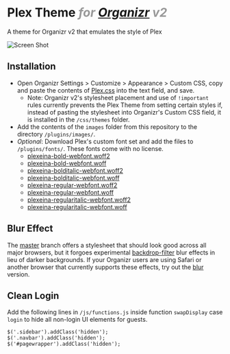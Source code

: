 # Plex Theme <i style=color:#999>for [Organizr](https://github.com/causefx/Organizr) v2</i>
A theme for Organizr v2 that emulates the style of Plex

![Screen Shot](https://raw.githubusercontent.com/Burry/organizr-v2-theme-plex/master/screenshot.jpeg "Screen Shot")

## Installation

- Open Organizr Settings > Customize > Appearance > Custom CSS, copy and paste the contents of [Plex.css](https://raw.githubusercontent.com/Burry/organizr-v2-theme-plex/master/Plex.css) into the text field, and save.
    - Note: Organizr v2's stylesheet placement and use of `!important` rules currently prevents the Plex Theme from setting certain styles if, instead of pasting the stylesheet into Organizr's Custom CSS field, it is installed in the `/css/themes` folder.
- Add the contents of the `images` folder from this repository to the directory `/plugins/images/`.
- *Optional*: Download Plex's custom font set and add the files to `/plugins/fonts/`. These fonts come with no license.
    - [plexeina-bold-webfont.woff2](https://www.plex.tv/wp-content/themes/plex/assets/fonts/plexeina-bold-webfont.woff2)
    - [plexeina-bold-webfont.woff](https://www.plex.tv/wp-content/themes/plex/assets/fonts/plexeina-bold-webfont.woff)
    - [plexeina-bolditalic-webfont.woff2](https://www.plex.tv/wp-content/themes/plex/assets/fonts/plexeina-bolditalic-webfont.woff2)
    - [plexeina-bolditalic-webfont.woff](https://www.plex.tv/wp-content/themes/plex/assets/fonts/plexeina-bolditalic-webfont.woff)
    - [plexeina-regular-webfont.woff2](https://www.plex.tv/wp-content/themes/plex/assets/fonts/plexeina-regular-webfont.woff2)
    - [plexeina-regular-webfont.woff](https://www.plex.tv/wp-content/themes/plex/assets/fonts/plexeina-regular-webfont.woff)
    - [plexeina-regularitalic-webfont.woff2](https://www.plex.tv/wp-content/themes/plex/assets/fonts/plexeina-regularitalic-webfont.woff2)
    - [plexeina-regularitalic-webfont.woff](https://www.plex.tv/wp-content/themes/plex/assets/fonts/plexeina-regularitalic-webfont.woff)

## Blur Effect

The [master](https://github.com/Burry/organizr-v2-theme-plex/tree/master) branch offers a stylesheet that should look good across all major browsers, but it forgoes experimental [backdrop-filter](https://developer.mozilla.org/en-US/docs/Web/CSS/backdrop-filter) blur effects in lieu of darker backgrounds. If your Organizr users are using Safari or another browser that currently supports these effects, try out the [blur](https://github.com/Burry/organizr-v2-theme-plex/tree/blur) version.

## Clean Login
Add the following lines in `/js/functions.js` inside function `swapDisplay` case `login` to hide all non-login UI elements for guests.

```
$('.sidebar').addClass('hidden');
$('.navbar').addClass('hidden');
$('#pagewrapper').addClass('hidden');
```
